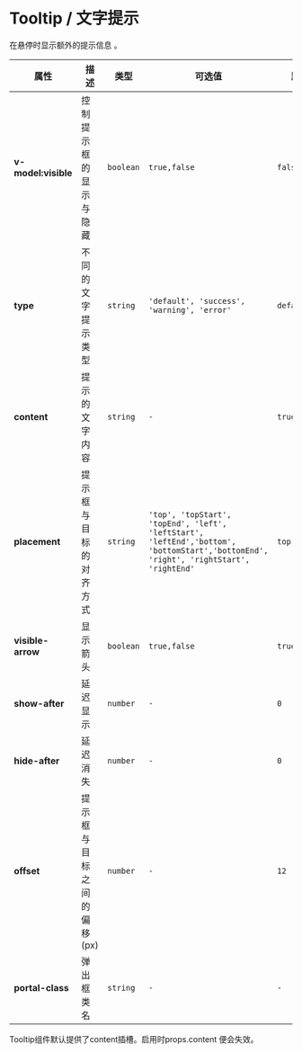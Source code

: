 # Tooltip / 文字提示

在悬停时显示额外的提示信息 。

<fe-code-show title="默认的" desc="基础示例" name="ex-tooltip-default" />

<fe-code-show title="触发方式" desc="具有不同的触发方式" name="ex-tooltip-trigger" />

<fe-code-show title="变体" desc="具有不同的状态" name="ex-tooltip-variable" />

<fe-attributes>

<fe-attributes-title title="Tooltip Props" />

| 属性                | 描述                       | 类型      | 可选值                                                                                                                               | 默认         |
| ------------------- | -------------------------- | --------- | ------------------------------------------------------------------------------------------------------------------------------------ | ------------ |
| **v-model:visible** | 控制提示框的显示与隐藏     | `boolean` | `true,false`                                                                                                                         | `false`      |
| **type**            | 不同的文字提示类型         | `string`  | `'default', 'success', 'warning', 'error'`                                                                                           | `default`    |
| **content**         | 提示的文字内容             | `string`  | `-`                                                                                                                                  | `true,false` |
| **placement**       | 提示框与目标的对齐方式     | `string`  | `'top', 'topStart', 'topEnd', 'left', 'leftStart', 'leftEnd','bottom', 'bottomStart','bottomEnd', 'right', 'rightStart', 'rightEnd'` | `top`        |
| **visible-arrow**   | 显示箭头                   | `boolean` | `true,false`                                                                                                                         | `true`       |
| **show-after**      | 延迟显示                   | `number`  | `-`                                                                                                                                  | `0`          |
| **hide-after**      | 延迟消失                   | `number`  | `-`                                                                                                                                  | `0`          |
| **offset**          | 提示框与目标之间的偏移(px) | `number`  | `-`                                                                                                                                  | `12`         |
| **portal-class**    | 弹出框类名                 | `string`  | `-`                                                                                                                                  | `-`          |

</fe-attributes>

<fe-attributes>

<fe-attributes-title title="Tooltip customSlots" />

<fe-card>
  Tooltip组件默认提供了<fe-code>content</fe-code>插槽。启用时<fe-code>props.content</fe-code>
  便会失效。
</fe-card>

</fe-attributes>
